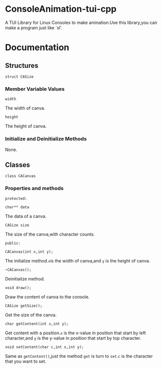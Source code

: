 # ConsoleAnimation-tui-cpp
A TUI Library for Linux Consoles to make animation.Use this library,you can make a program just like `sl'.
# Documentation
## Structures
```
struct CASize
```
### Member Variable Values
```
width
```
The width of canva.
```
height
```
The height of canva.

### Initialize and Deinitialize Methods
None.

## Classes

```
class CACanvas
```

### Properties and methods
```
protected:
```
```
char** data
```
The data of a canva.
```
CASize size
```
The size of the canva,with character counts.
```
public:
```

```
CACanvas(int x,int y);
```
The initialize method.`x`is the width of canva,and `y` is the height of canva.

```
~CACanvas();
```
Deinitialize method.

```
void draw();
```
Draw the content of canva to the console.

```
CASize getSize();
```
Get the size of the canva.

```
char getContent(int x,int y);
```
Get content with a position.`x` is the x-value in position that start by left character,and `y` is the y-value in position that start by top character.

```
void setContent(char c,int x,int y);
```
Same as `getContent()`,just the method `get` is turn to `set`.`c` is the character that you want to set.
<!-- Update to there,I am gonna sleep.-->
